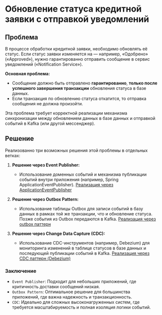 # Обновление статуса кредитной заявки с отправкой уведомлений

## Проблема

В процессе обработки кредитной заявки, необходимо обновлять её статус. Если статус заявки изменяется на — например, «Одобрено» («Approved»), нужно гарантированно отправить сообщение в сервис уведомлений («Notification Service»).

**Основная проблема:**

- Сообщение должно быть отправлено **гарантированно**, **только после успешного завершения транзакции** обновления статуса в базе данных.
- Если транзакция по обновлению статуса откатится, то отправка сообщения не должна произойти.

Эта проблема требует корректной реализации механизма синхронизации между обновлением данных в базе данных и отправкой событий в Kafka (или другой мессенджер).

## Решение

Реализованно три возможных решения этой проблемы в отдельных ветках:

1. **Решение через Event Publisher:**
    - Использование доменных событий и механизма публикации событий внутри приложения (например, Spring ApplicationEventPublisher).
      [Реализация через ApplicationEventPublisher](https://github.com/DmBalaev/cdc-outbox/tree/spring-boot-event-publisher)
2. **Решение через Outbox Pattern:**
    - Использование таблицы Outbox для записи событий в базу данных в рамках той же транзакции, что и обновление статуса. Позже события из Outbox передаются в Kafka.
      [Реализация через outbox паттерн](https://github.com/DmBalaev/outbox-cdc/tree/outbox)

3. **Решение через Change Data Capture (CDC):**
    - Использование CDC-инструментов (например, Debezium) для мониторинга изменений в таблице статусов в базе данных и последующей публикации событий в Kafka.
      [Реализация через CDC паттерн (Debezium)](https://github.com/DmBalaev/outbox-cdc/tree/cdc-debezium-embedded)


### Заключение
* `Event Publisher`: Подходит для небольших приложений, где критичность доставки сообщений низкая.
* `Outbox Pattern`: Оптимальное решение для большинства приложений, где важна надежность и транзакционность.
* `CDC`: Идеально для сложных высоконагруженных систем, где требуется масштабируемость и полная изоляция логики событий.
